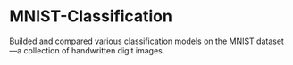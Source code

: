 # MNIST-Classification
Builded and compared various classification models on the MNIST dataset—a collection of handwritten digit images. 
